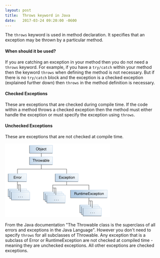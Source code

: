 ```yaml
---
layout: post
title:  Throws keyword in Java
date:   2017-03-24 09:20:00 -0600
---
```


<!---
* used in method declaration
* specifies the exceptions that a method might throw
* include a throws clause to delcare those exceptions that might be thrown but don't get caught in the method
* clearer to read, if other methods want to implement a method that throws exceptions they must be able to handle these exceptions

When should it be used? 
* If you are catching an exception type in your method you do not need a throw
* If there is no try/catch then the throws is necessary and the exception will be handled by the calling method
* Write it if youur method throws a checked exception

Checked vs. Unchecked Exceptions

Checked Exceptions
- checked at compile time
- if the code within a method throws a checked expection then the method mush either handle the exception or must specifiy the exception using `throws`

Unchecked Exceptions
- exceptions that are not checked at compile time
- diagram Error and RuntimeExceptions are unchecked 
--->

The `throws` keyword is used in method declaration. It specifies that an exception may be thrown by a particular method. 

#### When should it be used? 

If you are catching an exception in your method then you do not need a `throws` keyword. For example, if you have a `try/catch` within your method then the keyword `throws` when defining the method is not necessary. But if there is no `try/catch` block and the exception is a checked exception (explained further down) then `throws` in the method definition is necessary. 

#### Checked Exceptions

These are exceptions that are checked during compile time. If the code within a method throws a checked exception then the method must either handle the exception or must specify the exception using `throws`. 

#### Unchecked Exceptions

These are exceptions that are not checked at compile time. 

![java exceptions](/assets/java_exceptions.gif)

From the Java documentation "The Throwable class is the superclass of all errors and exceptions in the Java Language". However you don't need to specify `throws` for all subclasses of Throwable. Any exception that is a subclass of Error or RuntimeException are not checked at compiled time - meaning they are unchecked exceptions. All other exceptions are checked exceptions. 
